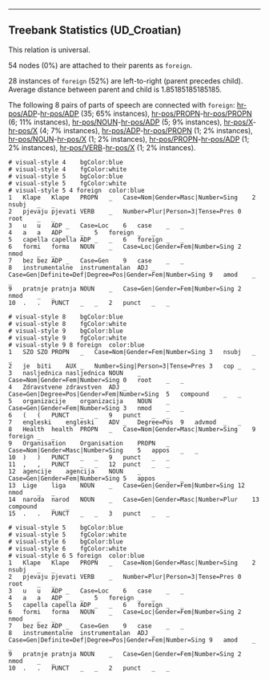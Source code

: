 

--------------------------------------------------------------------------------

## Treebank Statistics (UD_Croatian)

This relation is universal.

54 nodes (0%) are attached to their parents as `foreign`.

28 instances of `foreign` (52%) are left-to-right (parent precedes child).
Average distance between parent and child is 1.85185185185185.

The following 8 pairs of parts of speech are connected with `foreign`: [hr-pos/ADP]()-[hr-pos/ADP]() (35; 65% instances), [hr-pos/PROPN]()-[hr-pos/PROPN]() (6; 11% instances), [hr-pos/NOUN]()-[hr-pos/ADP]() (5; 9% instances), [hr-pos/X]()-[hr-pos/X]() (4; 7% instances), [hr-pos/ADP]()-[hr-pos/PROPN]() (1; 2% instances), [hr-pos/NOUN]()-[hr-pos/X]() (1; 2% instances), [hr-pos/PROPN]()-[hr-pos/ADP]() (1; 2% instances), [hr-pos/VERB]()-[hr-pos/X]() (1; 2% instances).


~~~ conllu
# visual-style 4	bgColor:blue
# visual-style 4	fgColor:white
# visual-style 5	bgColor:blue
# visual-style 5	fgColor:white
# visual-style 5 4 foreign	color:blue
1	Klape	Klape	PROPN	_	Case=Nom|Gender=Masc|Number=Sing	2	nsubj	_	_
2	pjevaju	pjevati	VERB	_	Number=Plur|Person=3|Tense=Pres	0	root	_	_
3	u	u	ADP	_	Case=Loc	6	case	_	_
4	a	a	ADP	_	_	5	foreign	_	_
5	capella	capella	ADP	_	_	6	foreign	_	_
6	formi	forma	NOUN	_	Case=Loc|Gender=Fem|Number=Sing	2	nmod	_	_
7	bez	bez	ADP	_	Case=Gen	9	case	_	_
8	instrumentalne	instrumentalan	ADJ	_	Case=Gen|Definite=Def|Degree=Pos|Gender=Fem|Number=Sing	9	amod	_	_
9	pratnje	pratnja	NOUN	_	Case=Gen|Gender=Fem|Number=Sing	2	nmod	_	_
10	.	.	PUNCT	_	_	2	punct	_	_

~~~


~~~ conllu
# visual-style 8	bgColor:blue
# visual-style 8	fgColor:white
# visual-style 9	bgColor:blue
# visual-style 9	fgColor:white
# visual-style 9 8 foreign	color:blue
1	SZO	SZO	PROPN	_	Case=Nom|Gender=Fem|Number=Sing	3	nsubj	_	_
2	je	biti	AUX	_	Number=Sing|Person=3|Tense=Pres	3	cop	_	_
3	nasljednica	nasljednica	NOUN	_	Case=Nom|Gender=Fem|Number=Sing	0	root	_	_
4	Zdravstvene	zdravstven	ADJ	_	Case=Gen|Degree=Pos|Gender=Fem|Number=Sing	5	compound	_	_
5	organizacije	organizacija	NOUN	_	Case=Gen|Gender=Fem|Number=Sing	3	nmod	_	_
6	(	(	PUNCT	_	_	9	punct	_	_
7	engleski	engleski	ADV	_	Degree=Pos	9	advmod	_	_
8	Health	health	PROPN	_	Case=Nom|Gender=Masc|Number=Sing	9	foreign	_	_
9	Organisation	Organisation	PROPN	_	Case=Nom|Gender=Masc|Number=Sing	5	appos	_	_
10	)	)	PUNCT	_	_	9	punct	_	_
11	,	,	PUNCT	_	_	12	punct	_	_
12	agencije	agencija	NOUN	_	Case=Gen|Gender=Fem|Number=Sing	5	appos	_	_
13	Lige	liga	NOUN	_	Case=Gen|Gender=Fem|Number=Sing	12	nmod	_	_
14	naroda	narod	NOUN	_	Case=Gen|Gender=Masc|Number=Plur	13	compound	_	_
15	.	.	PUNCT	_	_	3	punct	_	_

~~~


~~~ conllu
# visual-style 5	bgColor:blue
# visual-style 5	fgColor:white
# visual-style 6	bgColor:blue
# visual-style 6	fgColor:white
# visual-style 6 5 foreign	color:blue
1	Klape	Klape	PROPN	_	Case=Nom|Gender=Masc|Number=Sing	2	nsubj	_	_
2	pjevaju	pjevati	VERB	_	Number=Plur|Person=3|Tense=Pres	0	root	_	_
3	u	u	ADP	_	Case=Loc	6	case	_	_
4	a	a	ADP	_	_	5	foreign	_	_
5	capella	capella	ADP	_	_	6	foreign	_	_
6	formi	forma	NOUN	_	Case=Loc|Gender=Fem|Number=Sing	2	nmod	_	_
7	bez	bez	ADP	_	Case=Gen	9	case	_	_
8	instrumentalne	instrumentalan	ADJ	_	Case=Gen|Definite=Def|Degree=Pos|Gender=Fem|Number=Sing	9	amod	_	_
9	pratnje	pratnja	NOUN	_	Case=Gen|Gender=Fem|Number=Sing	2	nmod	_	_
10	.	.	PUNCT	_	_	2	punct	_	_

~~~


